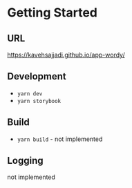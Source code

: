 # Getting Started
## URL
https://kavehsajjadi.github.io/app-wordy/

## Development
- `yarn dev`
- `yarn storybook`

##  Build
- `yarn build` - not implemented

## Logging
not implemented
